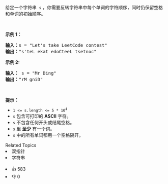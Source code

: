 <p>给定一个字符串
 <meta charset="UTF-8" />&nbsp;<code>s</code>&nbsp;，你需要反转字符串中每个单词的字符顺序，同时仍保留空格和单词的初始顺序。</p>

<p>&nbsp;</p>

<p><strong>示例 1：</strong></p>

<pre>
<strong>输入：</strong>s = "Let's take LeetCode contest"
<strong>输出：</strong>"s'teL ekat edoCteeL tsetnoc"
</pre>

<p><strong>示例 2:</strong></p>

<pre>
<strong>输入：</strong> s = "Mr Ding"
<strong>输出：</strong>"rM gniD"
</pre>

<p>&nbsp;</p>

<p><strong><strong><strong><strong>提示：</strong></strong></strong></strong></p>

<ul> 
 <li><code>1 &lt;= s.length &lt;= 5 * 10<sup>4</sup></code></li> 
 <li>
  <meta charset="UTF-8" /><code>s</code>&nbsp;包含可打印的 <strong>ASCII</strong> 字符。</li> 
 <li>
  <meta charset="UTF-8" /><code>s</code>&nbsp;不包含任何开头或结尾空格。</li> 
 <li>
  <meta charset="UTF-8" /><code>s</code>&nbsp;里 <strong>至少</strong> 有一个词。</li> 
 <li>
  <meta charset="UTF-8" /><code>s</code>&nbsp;中的所有单词都用一个空格隔开。</li> 
</ul>

<div><div>Related Topics</div><div><li>双指针</li><li>字符串</li></div></div><br><div><li>👍 583</li><li>👎 0</li></div>